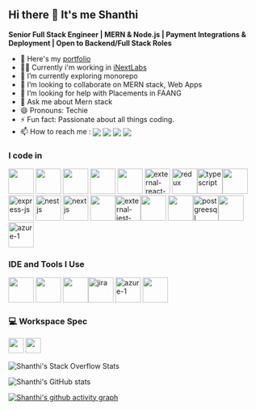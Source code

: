 ## Hi there 👋 It's me Shanthi

**Senior Full Stack Engineer | MERN & Node.js | Payment Integrations & Deployment | Open to Backend/Full Stack Roles**

- 🔭 Here's my [portfolio](http://heyshanthi.vercel.app/)
- 🧑‍💻 Currently i'm working in [iNextLabs](https://inextlabs.ai/)                                                     
- 🌱 I’m currently exploring monorepo
- 👯 I’m looking to collaborate on MERN stack, Web Apps
- 🤔 I’m looking for help with Placements in FAANG
- 💬 Ask me about Mern stack
- 😄 Pronouns: Techie
- ⚡ Fun fact: Passionate about all things coding.
- 📫 How to reach me : [<img align="center" src="https://img.shields.io/badge/LinkedIn-0077B5?style=for-the-badge&logo=linkedin&logoColor=white" />](https://www.linkedin.com/in/shanthi-b-06065b146/) [<img align="center" src="https://img.shields.io/badge/Gmail-D14836?style=for-the-badge&logo=gmail&logoColor=white" />](mailto:shanthibabu1999@gmail.com) [<img align="center" src="https://img.shields.io/badge/Stack_Overflow-FE7A16?style=for-the-badge&logo=stack-overflow&logoColor=white" />](https://stackoverflow.com/users/14837806/shanthi-b)  [<img align="center" src="https://img.shields.io/badge/WhatsApp-25D366?style=for-the-badge&logo=whatsapp&logoColor=white" />](https://wa.me/+918248540909)

### I code in
<img height="50" width="50" src="https://img.icons8.com/color/48/000000/html-5.png" /> <img height="50" width="50" src="https://img.icons8.com/color/48/000000/css3.png" /> <img height="50" width="50" src="https://img.icons8.com/color/48/000000/sass.png"/> <img height="50" width="50" src="https://img.icons8.com/color/48/000000/bootstrap.png" />
<img height="50" width="50" src="https://img.icons8.com/color/48/000000/javascript.png"/> <img width="50" height="50" src="https://img.icons8.com/external-others-amoghdesign/50/external-react-native-soleicons-fill-vol-1-others-amoghdesign.png" alt="external-react-native-soleicons-fill-vol-1-others-amoghdesign"/> <img width="50" height="50" src="https://img.icons8.com/color/50/redux.png" alt="redux"/><img width="50" height="50" src="https://img.icons8.com/color/48/typescript.png" alt="typescript"/><img height="50" width="50" src="https://img.icons8.com/color/48/000000/nodejs.png"/> <img width="50" height="50" src="https://img.icons8.com/nolan/64/express-js.png" alt="express-js"/> <img width="50" height="50" src="https://img.icons8.com/color/48/nestjs.png" alt="nestjs"/> <img width="50" height="50" src="https://img.icons8.com/nolan/64/nextjs.png" alt="nextjs"/>
<img height="50" width="50" src="https://img.icons8.com/color/48/null/graphql.png"/><img width="50" height="50" src="https://img.icons8.com/external-tal-revivo-color-tal-revivo/50/external-jest-can-collect-code-coverage-information-from-entire-projects-logo-color-tal-revivo.png" alt="external-jest-can-collect-code-coverage-information-from-entire-projects-logo-color-tal-revivo"/><img height="50" width="50" src="https://img.icons8.com/color/48/000000/mongodb.png"/> <img height="50" width="50" src="https://img.icons8.com/color/48/000000/mysql-logo.png"/><img width="50" height="50" src="https://img.icons8.com/color/48/postgreesql.png" alt="postgreesql"/><img height="50" width="50" src="https://img.icons8.com/fluency/48/000000/handlebar-mustache.png"/><img width="50" height="50" src="https://img.icons8.com/fluency/50/azure-1.png" alt="azure-1"/>

### IDE and Tools I Use
<img height="50" width="50" src="https://img.icons8.com/color/48/000000/visual-studio-code-2019.png"/> <img height="50" width="50" src="https://img.icons8.com/color/50/000000/git.png"/> <img height="50" width="50" src="https://img.icons8.com/color/48/000000/figma--v1.png"/><img width="50" height="50" src="https://img.icons8.com/color/48/jira.png" alt="jira"/> <img width="50" height="50" src="https://img.icons8.com/fluency/50/azure-1.png" alt="azure-1"/> <img height="50" src="https://img.shields.io/badge/Netlify-00C7B7?style=for-the-badge&logo=netlify&logoColor=white"/>

### 💻 Workspace Spec
<img height="30" src="https://img.shields.io/badge/Macbook-Pro_M1-ED1C24?style=for-the-badge&logo=apple&logoColor=white"/> <img height="30" src="https://img.shields.io/badge/AMD-Ryzen_5_5000H-ED1C24?style=for-the-badge&logo=amd&logoColor=white"/> 


![Shanthi's Stack Overflow Stats](https://so-stats-kurt-liao.vercel.app/api?user=14837806)

![Shanthi's GitHub stats](https://github-readme-stats.vercel.app/api?username=shanthi1999&theme=dark&show_icons=true&&hide=issues,contribs)

[![Shanthi's github activity graph](https://github-readme-activity-graph.vercel.app/graph?username=shanthi1999&bg_color=000000&color=dbdbdb&line=4c9e5d&point=c7c7c7&area=true&hide_border=true)](https://github.com/ashutosh00710/github-readme-activity-graph)
